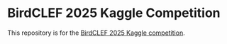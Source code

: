 # BirdCLEF 2025 Kaggle Competition

This repository is for the [BirdCLEF 2025 Kaggle competition](https://www.kaggle.com/competitions/birdclef-2025/overview).
